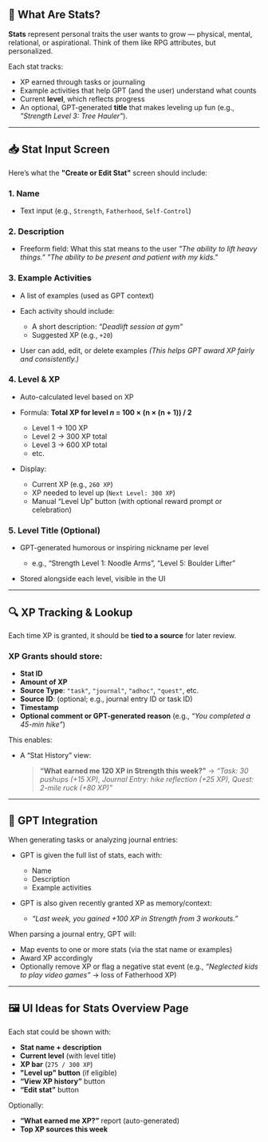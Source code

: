 ## 🎯 What Are Stats?

**Stats** represent personal traits the user wants to grow — physical, mental, relational, or aspirational. Think of them like RPG attributes, but personalized.

Each stat tracks:

- XP earned through tasks or journaling
- Example activities that help GPT (and the user) understand what counts
- Current **level**, which reflects progress
- An optional, GPT-generated **title** that makes leveling up fun (e.g., _"Strength Level 3: Tree Hauler"_).

---

## 📥 Stat Input Screen

Here’s what the **"Create or Edit Stat"** screen should include:

### 1. **Name**

- Text input (e.g., `Strength`, `Fatherhood`, `Self-Control`)

### 2. **Description**

- Freeform field: What this stat means to the user
  _"The ability to lift heavy things."_
  _"The ability to be present and patient with my kids."_

### 3. **Example Activities**

- A list of examples (used as GPT context)
- Each activity should include:
  - A short description: _“Deadlift session at gym”_
  - Suggested XP (e.g., `+20`)

- User can add, edit, or delete examples
  _(This helps GPT award XP fairly and consistently.)_

### 4. **Level & XP**

- Auto-calculated level based on XP
- Formula:
  **Total XP for level _n_ = 100 × (n × (n + 1)) / 2**
  - Level 1 → 100 XP
  - Level 2 → 300 XP total
  - Level 3 → 600 XP total
  - etc.

- Display:
  - Current XP (e.g., `260 XP`)
  - XP needed to level up (`Next Level: 300 XP`)
  - Manual “Level Up” button (with optional reward prompt or celebration)

### 5. **Level Title (Optional)**

- GPT-generated humorous or inspiring nickname per level
  - e.g., “Strength Level 1: Noodle Arms”, “Level 5: Boulder Lifter”

- Stored alongside each level, visible in the UI

---

## 🔍 XP Tracking & Lookup

Each time XP is granted, it should be **tied to a source** for later review.

### XP Grants should store:

- **Stat ID**
- **Amount of XP**
- **Source Type**: `"task"`, `"journal"`, `"adhoc"`, `"quest"`, etc.
- **Source ID**: (optional; e.g., journal entry ID or task ID)
- **Timestamp**
- **Optional comment or GPT-generated reason** (e.g., _“You completed a 45-min hike”_)

This enables:

- A “Stat History” view:

  > **“What earned me 120 XP in Strength this week?”**
  > → _“Task: 30 pushups (+15 XP), Journal Entry: hike reflection (+25 XP), Quest: 2-mile ruck (+80 XP)”_

---

## 🧠 GPT Integration

When generating tasks or analyzing journal entries:

- GPT is given the full list of stats, each with:
  - Name
  - Description
  - Example activities

- GPT is also given recently granted XP as memory/context:
  - _“Last week, you gained +100 XP in Strength from 3 workouts.”_

When parsing a journal entry, GPT will:

- Map events to one or more stats (via the stat name or examples)
- Award XP accordingly
- Optionally remove XP or flag a negative stat event (e.g., _“Neglected kids to play video games”_ → loss of Fatherhood XP)

---

## 🖼️ UI Ideas for Stats Overview Page

Each stat could be shown with:

- **Stat name + description**
- **Current level** (with level title)
- **XP bar** (`275 / 300 XP`)
- **"Level up" button** (if eligible)
- **“View XP history”** button
- **“Edit stat”** button

Optionally:

- **“What earned me XP?”** report (auto-generated)
- **Top XP sources this week**
